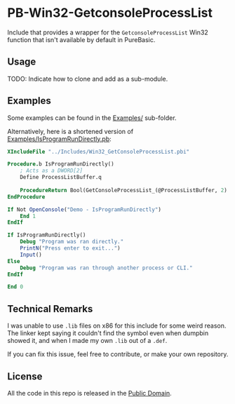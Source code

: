 # PB-Win32-GetconsoleProcessList
Include that provides a wrapper for the `GetconsoleProcessList` Win32 function that isn't available by default in PureBasic.


## Usage
TODO: Indicate how to clone and add as a sub-module.


## Examples
Some examples can be found in the [Examples/](Examples/) sub-folder.

Alternatively, here is a shortened version of [Examples/IsProgramRunDirectly.pb](Examples/IsProgramRunDirectly.pb):
```purebasic
XIncludeFile "../Includes/Win32_GetConsoleProcessList.pbi"

Procedure.b IsProgramRunDirectly()
	; Acts as a DWORD[2]
	Define ProcessListBuffer.q
	
	ProcedureReturn Bool(GetConsoleProcessList_(@ProcessListBuffer, 2) <= 1)
EndProcedure

If Not OpenConsole("Demo - IsProgramRunDirectly")
	End 1
EndIf

If IsProgramRunDirectly()
	Debug "Program was ran directly."
	PrintN("Press enter to exit...")
	Input()
Else
	Debug "Program was ran through another process or CLI."	
EndIf

End 0
```


## Technical Remarks
I was unable to use `.lib` files on x86 for this include for some weird reason.\
The linker kept saying it couldn't find the symbol even when dumpbin showed it, and when I made my own `.lib` out of a `.def`.

If you can fix this issue, feel free to contribute, or make your own repository.


## License
All the code in this repo is released in the [Public Domain](LICENSE).
